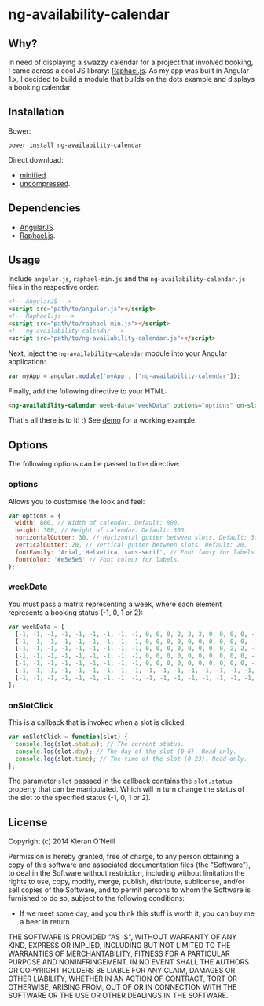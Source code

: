 ng-availability-calendar
========

## Why?

In need of displaying a swazzy calendar for a project that involved booking, I came across a cool JS library: [Raphael.js](https://github.com/DmitryBaranovskiy/raphael). As my app was built in Angular 1.x, I decided to build a module that builds on the dots example and displays a booking calendar.

## Installation

Bower:

```
bower install ng-availability-calendar
```
Direct download:

* [minified](https://raw.githubusercontent.com/kieranroneill/ng-availability-calendar/master/dist/ng-availability-calendar.min.js).
* [uncompressed](https://raw.githubusercontent.com/kieranroneill/ng-availability-calendar/master/dist/ng-availability-calendar.js).

## Dependencies

* [AngularJS](https://ajax.googleapis.com/ajax/libs/angularjs/1.4.9/angular.min.js).
* [Raphael.js](https://raw.githubusercontent.com/DmitryBaranovskiy/raphael/master/raphael-min.js).

## Usage

Include ```angular.js```, ```raphael-min.js``` and the ```ng-availability-calendar.js``` files in the respective order:

```html
<!-- AngularJS -->
<script src="path/to/angular.js"></script>
<!-- Raphael.js -->
<script src="path/to/raphael-min.js"></script>
<!-- ng-availability-calendar -->
<script src="path/to/ng-availability-calendar.js"></script>
```
Next, inject the ```ng-availability-calendar``` module into your Angular application:
```javascript
var myApp = angular.module('myApp', ['ng-availability-calendar']);
```
Finally, add the following directive to your HTML:
```html
<ng-availability-calendar week-data="weekData" options="options" on-slot-click="onSlotClick"></ng-availability-calendar>
```
That's all there is to it! :) See [demo](https://github.com/kieranroneill/ng-availability-calendar/tree/master/demo) for a working example.

## Options

The following options can be passed to the directive:

### options

Allows you to customise the look and feel:
```javascript
var options = {
  width: 800, // Width of calendar. Default: 800.
  height: 300, // Height of calendar. Default: 300.
  horizontalGutter: 30, // Horizontal gutter between slots. Default: 30.
  verticalGutter: 20, // Vertical gutter between slots. Default: 20.
  fontFamily: 'Arial, Helvetica, sans-serif', // Font famiy for labels.
  fontColor: '#e5e5e5' // Font colour for labels.
};
```
### weekData

You must pass a matrix representing a week, where each element represents a booking status (-1, 0, 1 or 2):
```javascript
var weekData = [
  [-1, -1, -1, -1, -1, -1, -1, -1, -1, 0, 0, 0, 2, 2, 2, 0, 0, 0, 0, -1, -1, -1, -1, -1], // Mon.
  [-1, -1, -1, -1, -1, -1, -1, -1, -1, 0, 0, 0, 0, 0, 0, 0, 0, 0, 0, -1, -1, -1, -1, -1], // Tues.
  [-1, -1, -1, -1, -1, -1, -1, -1, -1, 0, 0, 0, 0, 0, 0, 0, 0, 2, 2, -1, -1, -1, -1, -1], // Wed.
  [-1, -1, -1, -1, -1, -1, -1, -1, -1, 0, 0, 0, 0, 0, 0, 0, 0, 0, 0, -1, -1, -1, -1, -1], // Thu.
  [-1, -1, -1, -1, -1, -1, -1, -1, -1, 0, 0, 0, 0, 0, 0, 0, 0, 0, 0, -1, -1, -1, -1, -1], // Fri.
  [-1, -1, -1, -1, -1, -1, -1, -1, -1, -1, -1, -1, -1, -1, -1, -1, -1, -1, -1, -1, -1, -1, -1, -1], // Sat.
  [-1, -1, -1, -1, -1, -1, -1, -1, -1, -1, -1, -1, -1, -1, -1, -1, -1, -1, -1, -1, -1, -1, -1, -1] // Sun.
];
```
### onSlotClick

This is a callback that is invoked when a slot is clicked:
```javascript
var onSlotClick = function(slot) {
  console.log(slot.status); // The current status.
  console.log(slot.day); // The day of the slot (0-6). Read-only.
  console.log(slot.time); // The time of the slot (0-23). Read-only.
};
```
The parameter ```slot``` passsed in the callback contains the ```slot.status``` property that can be manipulated. Which will in turn change the status of the slot to the specified status (-1, 0, 1 or 2).

## License

Copyright (c) 2014 Kieran O'Neill

Permission is hereby granted, free of charge, to any person obtaining a copy of this software and associated documentation files (the "Software"), to deal in the Software without restriction, including without limitation the rights to use, copy, modify, merge, publish, distribute, sublicense, and/or sell copies of the Software, and to permit persons to whom the Software is furnished to do so, subject to the following conditions:

- If we meet some day, and you think this stuff is worth it, you can buy me a beer in return.

THE SOFTWARE IS PROVIDED "AS IS", WITHOUT WARRANTY OF ANY KIND, EXPRESS OR IMPLIED, INCLUDING BUT NOT LIMITED TO THE WARRANTIES OF MERCHANTABILITY, FITNESS FOR A PARTICULAR PURPOSE AND NONINFRINGEMENT. IN NO EVENT SHALL THE AUTHORS OR COPYRIGHT HOLDERS BE LIABLE FOR ANY CLAIM, DAMAGES OR OTHER LIABILITY, WHETHER IN AN ACTION OF CONTRACT, TORT OR OTHERWISE, ARISING FROM, OUT OF OR IN CONNECTION WITH THE SOFTWARE OR THE USE OR OTHER DEALINGS IN THE SOFTWARE.
